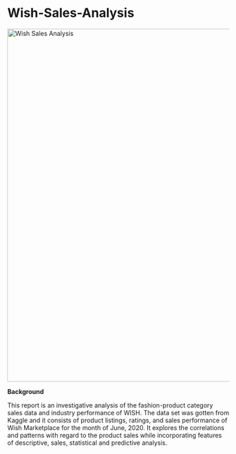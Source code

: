# Wish-Sales-Analysis

<img width="801" alt="Wish Sales Analysis" src="https://user-images.githubusercontent.com/71575857/222608925-00cf690b-f92f-4a6b-b49e-eb2e05e1486a.PNG">

<strong>Background</strong>

This report is an investigative analysis of the fashion-product category sales data and industry performance of WISH. The data set was gotten from Kaggle and it consists of product listings, ratings, and sales performance of Wish Marketplace for the month of June, 2020.
It explores the correlations and patterns with regard to the product sales while incorporating features of descriptive, sales, statistical and predictive analysis. 
